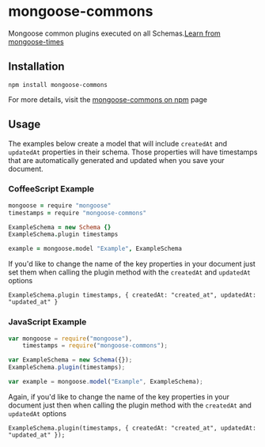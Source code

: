 mongoose-commons
================

Mongoose common plugins executed on all Schemas.[Learn from mongoose-times](https://github.com/nicholasconfer/mongoose-times)

## Installation

```
npm install mongoose-commons
```

For more details, visit the [mongoose-commons on npm](https://npmjs.org/package/mongoose-commons) page

## Usage

The examples below create a model that will include `createdAt` and `updatedAt` properties in their schema.  Those properties will have timestamps that are automatically generated and updated when you save your document.

### CoffeeScript Example
```CoffeeScript
mongoose = require "mongoose"
timestamps = require "mongoose-commons"

ExampleSchema = new Schema {}
ExampleSchema.plugin timestamps

example = mongoose.model "Example", ExampleSchema
```
If you'd like to change the name of the key properties in your document just set them when calling the plugin method with the `createdAt` and `updatedAt` options
```
ExampleSchema.plugin timestamps, { createdAt: "created_at", updatedAt: "updated_at" }
```

### JavaScript Example
```JavaScript
var mongoose = require("mongoose"),
    timestamps = require("mongoose-commons");

var ExampleSchema = new Schema({});
ExampleSchema.plugin(timestamps);

var example = mongoose.model("Example", ExampleSchema);
```

Again, if you'd like to change the name of the key properties in your document just then when calling the plugin method with the `createdAt` and `updatedAt` options
```
ExampleSchema.plugin(timestamps, { createdAt: "created_at", updatedAt: "updated_at" });
```

